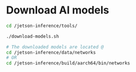 # Download AI models

```bash
cd /jetson-inference/tools/

./download-models.sh

# The downloaded models are located @
cd /jetson-inference/data/networks
# OR
cd /jetson-inference/build/aarch64/bin/networks
```
